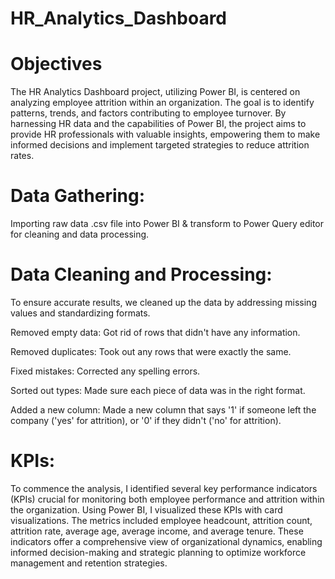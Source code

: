 # HR_Analytics_Dashboard

# Objectives

The HR Analytics Dashboard project, utilizing Power BI, is centered on analyzing employee attrition within an organization. The goal is to identify patterns, trends, and factors contributing to employee turnover. By harnessing HR data and the capabilities of Power BI, the project aims to provide HR professionals with valuable insights, empowering them to make informed decisions and implement targeted strategies to reduce attrition rates.

# Data Gathering:

Importing raw data .csv file into Power BI & transform to Power Query editor for cleaning and data processing.

# Data Cleaning and Processing:

To ensure accurate results, we cleaned up the data by addressing missing values and standardizing formats.

Removed empty data: Got rid of rows that didn't have any information.

Removed duplicates: Took out any rows that were exactly the same.

Fixed mistakes: Corrected any spelling errors.

Sorted out types: Made sure each piece of data was in the right format.

Added a new column: Made a new column that says '1' if someone left the company ('yes' for attrition), or '0' if they didn't ('no' for attrition).

# KPIs:

To commence the analysis, I identified several key performance indicators (KPIs) crucial for monitoring both employee performance and attrition within the organization. Using Power BI, I visualized these KPIs with card visualizations. The metrics included employee headcount, attrition count, attrition rate, average age, average income, and average tenure. These indicators offer a comprehensive view of organizational dynamics, enabling informed decision-making and strategic planning to optimize workforce management and retention strategies.










